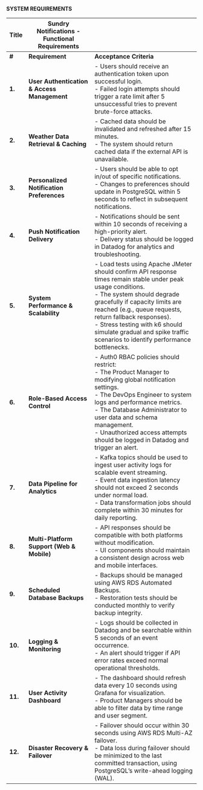 **SYSTEM REQUIREMENTS**

| **Title** | **Sundry Notifications - Functional Requirements** |  |
|-----------|----------------------------------------------------|---|
| **#** | **Requirement** | **Acceptance Criteria** |
| **1.** | **User Authentication & Access Management** | - Users should receive an authentication token upon successful login.<br>- Failed login attempts should trigger a rate limit after 5 unsuccessful tries to prevent brute-force attacks. |
| **2.** | **Weather Data Retrieval & Caching** | - Cached data should be invalidated and refreshed after 15 minutes.<br>- The system should return cached data if the external API is unavailable. |
| **3.** | **Personalized Notification Preferences** | - Users should be able to opt in/out of specific notifications.<br>- Changes to preferences should update in PostgreSQL within 5 seconds to reflect in subsequent notifications. |
| **4.** | **Push Notification Delivery** | - Notifications should be sent within 10 seconds of receiving a high-priority alert.<br>- Delivery status should be logged in Datadog for analytics and troubleshooting. |
| **5.** | **System Performance & Scalability** | - Load tests using Apache JMeter should confirm API response times remain stable under peak usage conditions.<br>- The system should degrade gracefully if capacity limits are reached (e.g., queue requests, return fallback responses).<br>- Stress testing with k6 should simulate gradual and spike traffic scenarios to identify performance bottlenecks. |
| **6.** | **Role-Based Access Control** | - Auth0 RBAC policies should restrict: <br>  - The Product Manager to modifying global notification settings.<br>  - The DevOps Engineer to system logs and performance metrics.<br>  - The Database Administrator to user data and schema management.<br>- Unauthorized access attempts should be logged in Datadog and trigger an alert. |
| **7.** | **Data Pipeline for Analytics** | - Kafka topics should be used to ingest user activity logs for scalable event streaming.<br>- Event data ingestion latency should not exceed 2 seconds under normal load.<br>- Data transformation jobs should complete within 30 minutes for daily reporting. |
| **8.** | **Multi-Platform Support (Web & Mobile)** | - API responses should be compatible with both platforms without modification.<br>- UI components should maintain a consistent design across web and mobile interfaces. |
| **9.** | **Scheduled Database Backups** | - Backups should be managed using AWS RDS Automated Backups.<br>- Restoration tests should be conducted monthly to verify backup integrity. |
| **10.** | **Logging & Monitoring** | - Logs should be collected in Datadog and be searchable within 5 seconds of an event occurrence.<br>- An alert should trigger if API error rates exceed normal operational thresholds. |
| **11.** | **User Activity Dashboard** | - The dashboard should refresh data every 10 seconds using Grafana for visualization.<br>- Product Managers should be able to filter data by time range and user segment. |
| **12.** | **Disaster Recovery & Failover** | - Failover should occur within 30 seconds using AWS RDS Multi-AZ failover.<br>- Data loss during failover should be minimized to the last committed transaction, using PostgreSQL’s write-ahead logging (WAL). |
